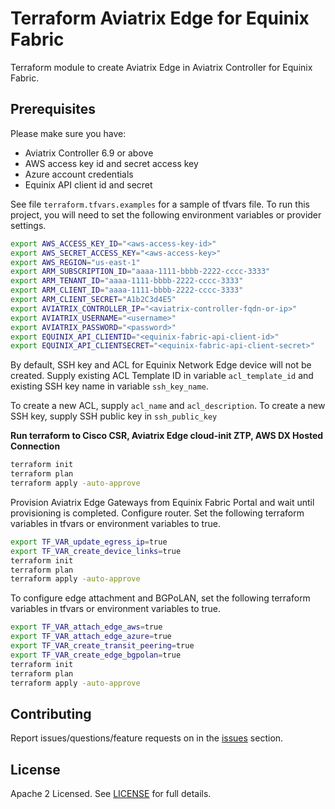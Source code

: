 # Terraform Aviatrix Edge for Equinix Fabric

Terraform module to create Aviatrix Edge in Aviatrix Controller for Equinix Fabric.

## Prerequisites

Please make sure you have:
- Aviatrix Controller 6.9 or above
- AWS access key id and secret access key
- Azure account credentials
- Equinix API client id and secret

See file ```terraform.tfvars.examples``` for a sample of tfvars file. To run this project, you will need to set the following environment variables or provider settings.

```bash
export AWS_ACCESS_KEY_ID="<aws-access-key-id>"
export AWS_SECRET_ACCESS_KEY="<aws-access-key>"
export AWS_REGION="us-east-1"
export ARM_SUBSCRIPTION_ID="aaaa-1111-bbbb-2222-cccc-3333"
export ARM_TENANT_ID="aaaa-1111-bbbb-2222-cccc-3333"
export ARM_CLIENT_ID="aaaa-1111-bbbb-2222-cccc-3333"
export ARM_CLIENT_SECRET="A1b2C3d4E5"
export AVIATRIX_CONTROLLER_IP="<aviatrix-controller-fqdn-or-ip>"
export AVIATRIX_USERNAME="<username>"
export AVIATRIX_PASSWORD="<password>"
export EQUINIX_API_CLIENTID="<equinix-fabric-api-client-id>"
export EQUINIX_API_CLIENTSECRET="<equinix-fabric-api-client-secret>"
```

By default, SSH key and ACL for Equinix Network Edge device will not be created. Supply existing ACL Template ID in variable ```acl_template_id``` and existing SSH key name in variable ```ssh_key_name```.

To create a new ACL, supply ```acl_name``` and ```acl_description```. To create a new SSH key, supply SSH public key in ```ssh_public_key```

**Run terraform to Cisco CSR, Aviatrix Edge cloud-init ZTP, AWS DX Hosted Connection**

```bash
terraform init
terraform plan
terraform apply -auto-approve
```

Provision Aviatrix Edge Gateways from Equinix Fabric Portal and wait until provisioning is completed. Configure router. Set the following terraform variables in tfvars or environment variables to true.

```bash
export TF_VAR_update_egress_ip=true
export TF_VAR_create_device_links=true
terraform init
terraform plan
terraform apply -auto-approve
```

To configure edge attachment and BGPoLAN, set the following terraform variables in tfvars or environment variables to true.

```bash
export TF_VAR_attach_edge_aws=true
export TF_VAR_attach_edge_azure=true
export TF_VAR_create_transit_peering=true
export TF_VAR_create_edge_bgpolan=true
terraform init
terraform plan
terraform apply -auto-approve
```

## Contributing

Report issues/questions/feature requests on in the [issues](https://github.com/aviatrix-automation/terraform-aviatrix-edge-equinix-testbed/issues/new) section.

## License

Apache 2 Licensed. See [LICENSE](https://github.com/aviatrix-automation/terraform-aviatrix-edge-equinix-testbed/tree/master/LICENSE) for full details.
